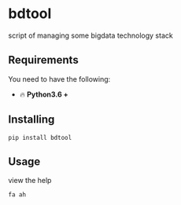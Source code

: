# bdtool
script of managing some bigdata technology stack


## Requirements
You need to have the following:
- 🔥 **Python3.6 +**

## Installing
```shell
pip install bdtool
```

## Usage
view the help
```shell
fa ah
```
